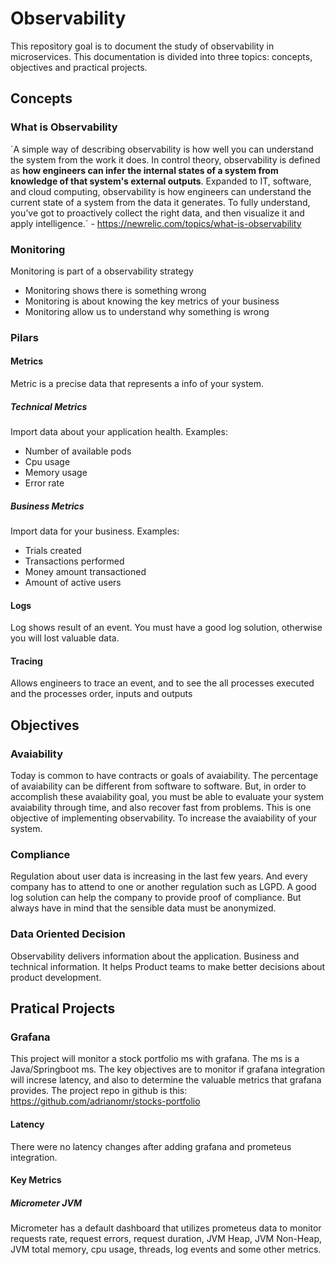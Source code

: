 # Observability

This repository goal is to document the study of observability in microservices. This documentation is divided into three topics:
concepts, objectives and practical projects.

## Concepts

### What is Observability

´A simple way of describing observability is how well you can understand the system from the work it does. In control theory, observability is defined as <b>how engineers can infer the internal states of a system from knowledge of that system's external outputs</b>. Expanded to IT, software, and cloud computing, observability is how engineers can understand the current state of a system from the data it generates. To fully understand, you’ve got to proactively collect the right data, and then visualize it and apply intelligence.´ - https://newrelic.com/topics/what-is-observability

### Monitoring

Monitoring is part of a observability strategy

* Monitoring shows there is something wrong
* Monitoring is about knowing the key metrics of your business
* Monitoring allow us to understand why something is wrong

### Pilars

#### Metrics

Metric is a precise data that represents a info of your system.

##### Technical Metrics

Import data about your application health. Examples:

* Number of available pods
* Cpu usage
* Memory usage
* Error rate

##### Business Metrics

Import data for your business. Examples:

* Trials created
* Transactions performed
* Money amount transactioned
* Amount of active users

#### Logs

Log shows result of an event. You must have a good log solution, otherwise you will lost valuable data.

#### Tracing

Allows engineers to trace an event, and to see the all processes executed and the processes order, inputs and outputs 

## Objectives

### Avaiability

Today is common to have contracts or goals of avaiability. The percentage of avaiability can be different from software to software. But, in order to accomplish these avaiability goal, you must be able to evaluate your system avaiability through time, and also recover fast from problems. This is one objective of implementing observability. To increase the avaiability of your system.

### Compliance

Regulation about user data is increasing in the last few years. And every company has to attend to one or another regulation such as LGPD. A good log solution can help the company to provide proof of compliance. But always have in mind that the sensible data must be anonymized.

### Data Oriented Decision

Observability delivers information about the application. Business and technical information. It helps Product teams to make better decisions about product development.

## Pratical Projects

### Grafana

This project will monitor a stock portfolio ms with grafana. The ms is a Java/Springboot ms. The key objectives are to monitor if grafana integration will increse latency, and also to determine the valuable metrics that grafana provides. The project repo in github is this: https://github.com/adrianomr/stocks-portfolio

#### Latency

There were no latency changes after adding grafana and prometeus integration.

#### Key Metrics

##### Micrometer JVM

Micrometer has a default dashboard that utilizes prometeus data to monitor requests rate, request errors, request duration, JVM Heap, JVM Non-Heap, JVM total memory, cpu usage, threads, log events and some other metrics.

